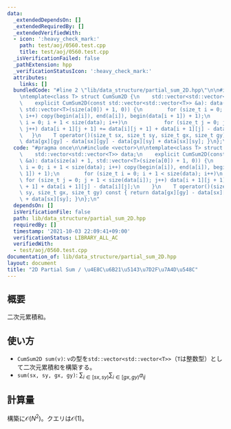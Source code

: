```yaml
---
data:
  _extendedDependsOn: []
  _extendedRequiredBy: []
  _extendedVerifiedWith:
  - icon: ':heavy_check_mark:'
    path: test/aoj/0560.test.cpp
    title: test/aoj/0560.test.cpp
  _isVerificationFailed: false
  _pathExtension: hpp
  _verificationStatusIcon: ':heavy_check_mark:'
  attributes:
    links: []
  bundledCode: "#line 2 \"lib/data_structure/partial_sum_2D.hpp\"\n\n#include <vector>\n\
    \ntemplate<class T> struct CumSum2D {\n    std::vector<std::vector<T>> data;\n\
    \    explicit CumSum2D(const std::vector<std::vector<T>> &a): data(size(a) + 1,\
    \ std::vector<T>(size(a[0]) + 1, 0)) {\n        for (size_t i = 0; i + 1 < size(data);\
    \ i++) copy(begin(a[i]), end(a[i]), begin(data[i + 1]) + 1);\n        for (size_t\
    \ i = 0; i + 1 < size(data); i++)\n            for (size_t j = 0; j + 1 < size(data[i]);\
    \ j++) data[i + 1][j + 1] += data[i][j + 1] + data[i + 1][j] - data[i][j];\n \
    \   }\n    T operator()(size_t sx, size_t sy, size_t gx, size_t gy) const { return\
    \ data[gx][gy] - data[sx][gy] - data[gx][sy] + data[sx][sy]; }\n};\n"
  code: "#pragma once\n\n#include <vector>\n\ntemplate<class T> struct CumSum2D {\n\
    \    std::vector<std::vector<T>> data;\n    explicit CumSum2D(const std::vector<std::vector<T>>\
    \ &a): data(size(a) + 1, std::vector<T>(size(a[0]) + 1, 0)) {\n        for (size_t\
    \ i = 0; i + 1 < size(data); i++) copy(begin(a[i]), end(a[i]), begin(data[i +\
    \ 1]) + 1);\n        for (size_t i = 0; i + 1 < size(data); i++)\n           \
    \ for (size_t j = 0; j + 1 < size(data[i]); j++) data[i + 1][j + 1] += data[i][j\
    \ + 1] + data[i + 1][j] - data[i][j];\n    }\n    T operator()(size_t sx, size_t\
    \ sy, size_t gx, size_t gy) const { return data[gx][gy] - data[sx][gy] - data[gx][sy]\
    \ + data[sx][sy]; }\n};\n"
  dependsOn: []
  isVerificationFile: false
  path: lib/data_structure/partial_sum_2D.hpp
  requiredBy: []
  timestamp: '2021-10-03 22:09:41+09:00'
  verificationStatus: LIBRARY_ALL_AC
  verifiedWith:
  - test/aoj/0560.test.cpp
documentation_of: lib/data_structure/partial_sum_2D.hpp
layout: document
title: "2D Partial Sum / \u4E8C\u6B21\u5143\u7D2F\u7A4D\u548C"
---
```


## 概要

二次元累積和。

## 使い方

- `CumSum2D sum(v)`: `v`の型を`std::vector<std::vector<T>>`（`T`は整数型）として二次元累積和を構築する。
- `sum(sx, sy, gx, gy)`: $\sum_{i\in[sx,sy)}\sum_{i\in[gx,gy)}a_{ij}$

## 計算量

構築に$\mathcal{O}(N^2)$。クエリは$\mathcal{O}(1)$。

